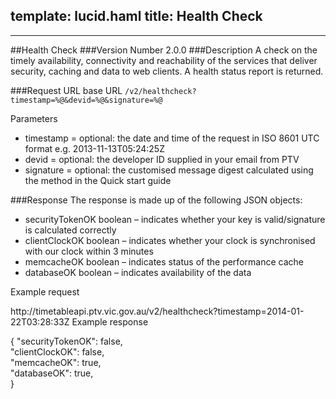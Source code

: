template: lucid.haml
title: Health Check
---
---

##Health Check
###Version Number
2.0.0
###Description
A check on the timely availability, connectivity and reachability of the services that deliver security, caching and data to web clients.  A health status report is returned.
  





###Request URL
base URL
<code>/v2/healthcheck?timestamp=%@&devid=%@&signature=%@</code>

Parameters

* timestamp        =        optional: the date and time of the request in ISO 8601 UTC format e.g. 2013-11-13T05:24:25Z
* devid        =        optional: the developer ID supplied in your email from PTV
* signature        =        optional: the customised message digest calculated using the method in the Quick start guide


###Response
The response is made up of the following JSON objects: 

* securityTokenOK        boolean &ndash; indicates whether your key is valid/signature is calculated correctly
* clientClockOK        boolean &ndash; indicates whether your clock is synchronised with our clock within 3 minutes
* memcacheOK        boolean &ndash; indicates status of the performance cache
* databaseOK        boolean &ndash; indicates availability of the data
  

Example request <a href="#fig-example-healthcheck"></a>
<div id="fig-example-healthcheck">
http://timetableapi.ptv.vic.gov.au/v2/healthcheck?timestamp=2014-01-22T03:28:33Z
Example response    

{
  "securityTokenOK": false,  
  "clientClockOK": false,   
  "memcacheOK": true,     
  "databaseOK": true,  
} 
</div>